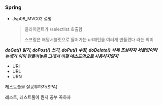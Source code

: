 ### Spring

- Jsp08_MVC02 설명

  > 클라이언트가 /selectlist 호출함
  >
  > 스프링은 해당서블릿으로 들어가는 url패턴을 여러개 만들겠다 라는 의미



***doGet() 읽기, doPost() 쓰기, doPut() 수정, doDelete() 삭제 조심하자 서블릿이라는애가 이미 만들어놓음 그래서 이걸 메소드명으로 사용하지말자***



- URI
- URL
- URN



레스트풀을 잘공부하자(SPA)

레스트, 레스트풀이 뭔지 공부 꼭하자

